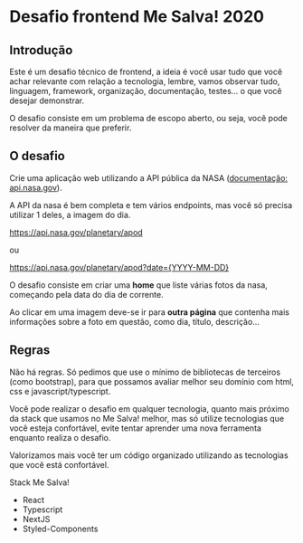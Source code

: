# Desafio frontend Me Salva! 2020


## Introdução

Este é um desafio técnico de frontend, a ideia é você usar tudo que você achar relevante com relação a 
tecnologia, lembre, vamos observar tudo, linguagem, framework, organização, documentação, testes... o que você desejar
demonstrar.

O desafio consiste em um problema de escopo aberto, ou seja, você pode resolver da maneira que preferir.

## O desafio

Crie uma aplicação web utilizando a API pública da NASA ([documentação: api.nasa.gov](https://api.nasa.gov)).

A API da nasa é bem completa e tem vários endpoints, mas você só precisa utilizar 1 deles, a imagem do dia.

https://api.nasa.gov/planetary/apod

ou 

https://api.nasa.gov/planetary/apod?date={YYYY-MM-DD}


O desafio consiste em criar uma **home** que liste várias fotos da nasa, começando pela data do dia de corrente.
 
Ao clicar em uma imagem deve-se ir para **outra página** que contenha mais informações sobre a foto em questão, 
como dia, título, descrição...


## Regras

Não há regras. Só pedimos que use o mínimo de bibliotecas de terceiros (como bootstrap), para que possamos avaliar 
melhor seu domínio com html, css e javascript/typescript.

Você pode realizar o desafio em qualquer tecnologia, quanto mais próximo da stack que usamos no Me Salva! melhor, mas só
utilize tecnologias que você esteja confortável, evite tentar aprender uma nova ferramenta enquanto realiza o desafio.

Valorizamos mais você ter um código organizado utilizando as tecnologias que você está confortável.

Stack Me Salva!
- React
- Typescript
- NextJS
- Styled-Components 
